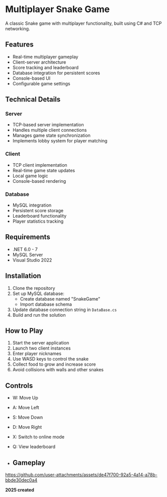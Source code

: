 # Multiplayer Snake Game

A classic Snake game with multiplayer functionality, built using C# and TCP networking.

## Features

- Real-time multiplayer gameplay
- Client-server architecture
- Score tracking and leaderboard
- Database integration for persistent scores
- Console-based UI
- Configurable game settings

## Technical Details

### Server
- TCP-based server implementation
- Handles multiple client connections
- Manages game state synchronization
- Implements lobby system for player matching

### Client
- TCP client implementation
- Real-time game state updates
- Local game logic
- Console-based rendering

### Database
- MySQL integration
- Persistent score storage
- Leaderboard functionality
- Player statistics tracking

## Requirements

- .NET 6.0 - 7
- MySQL Server
- Visual Studio 2022

## Installation

1. Clone the repository
2. Set up MySQL database:
   - Create database named "SnakeGame"
   - Import database schema
3. Update database connection string in `DataBase.cs`
4. Build and run the solution

## How to Play

1. Start the server application
2. Launch two client instances
3. Enter player nicknames
4. Use WASD keys to control the snake
5. Collect food to grow and increase score
6. Avoid collisions with walls and other snakes

## Controls

- W: Move Up
- A: Move Left
- S: Move Down
- D: Move Right
- X: Switch to online mode
- Q: View leaderboard

- ## Gameplay




https://github.com/user-attachments/assets/de47f700-92a5-4a14-a78b-bbde30dec0a4







**2025 created**
